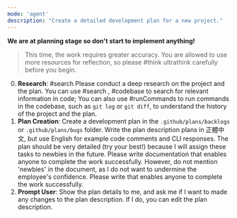```yaml
---
mode: 'agent'
description: "Create a detailed development plan for a new project."
---
```

**We are at planning stage so don't start to implement anything!**

> This time, the work requires greater accuracy. You are allowed to use more resources for reflection, so please #think ultrathink carefully before you begin.

0. **Research**: #search Please conduct a deep research on the project and the plan. You can use #search , #codebase to search for relevant information in code; You can also use #runCommands to run commands in the codebase, such as `git log` or `git diff`, to understand the history of the project and the plan.
1. **Plan Creation**: Create a development plan in the `.github/plans/backlogs` or `.github/plans/bugs` folder. Write the plan description plans in 正體中文, but use English for example code comments and CLI responses. The plan should be very detailed (try your best!) because I will assign these tasks to newbies in the future. Please write documentation that enables anyone to complete the work successfully. However, do not mention 'newbies' in the document, as I do not want to undermine the employee's confidence. Please write that enables anyone to complete the work successfully.
2. **Prompt User**: Show the plan details to me, and ask me if I want to made any changes to the plan description. If I do, you can edit the plan description.
